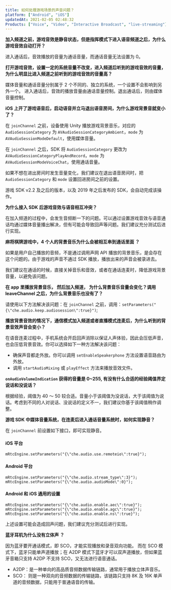 ```yaml
---
title: 如何处理游戏场景的声音问题？
platform: ["Android", "iOS"]
updatedAt: 2021-02-05 02:48:32
Products: ["Voice", "Video", "Interactive Broadcast", "live-streaming"]
---
```


**加入频道之前，游戏音效是静音状态，但是指挥模式下进入语音频道之后，为什么游戏音效自动打开？**

进入通话后，音效播放的音量为通话音量，而通话音量无法设置为 0。

**打开游戏音效，设置一定的系统音量不改变，进入频道后听到的游戏音效的音量，为什么明显比进入频道之前听到的游戏音效的音量高？**

媒体音量和通话音量分别属于 2 个不同的、独立的系统，一个设置不会影响到另外一个。 进入通话后，音效的播放音量由通话音量控制。退出通话后，则由媒体音量控制。

**iOS 上开了游戏语音后，启动语音并立马退出语音房间，为什么游戏背景音就变小了？**

在 `joinChannel` 之前，设备使用 Unity 播放游戏背景音乐，对应的 `AudioSessionCategory` 为 `AVAudioSessionCategoryAmbient`，`mode` 为 `AVAudioSessionModeDefault`，使用媒体音量。

在 `joinChannel` 之后，SDK 将 `AudioSessionCategory` 更改为 `AVAudioSessionCategoryPlayAndRecord`，`mode` 为 `AVAudioSessionModeVoiceChat`，使用通话音量。

如果不想在进出房间时发生音量变化，我们建议在退出语音房间时，把 `AudioSessionCategory` 和 `mode` 设置回进房间之前的设置。

<div class="alert note">游戏 SDK v2.2 及之后的版本，以及 2019 年之后发布的 SDK，会自动完成该操作。</div>

**为什么接入 SDK 后游戏音效与语音相互冲突？**

在加入频道的过程中，会发生音频断一下的问题。可以通过设置游戏音效与语音通话均通过媒体音量播出解决，但有可能会导致回声等问题。我们建议充分测试后进行实现。

**麻将棋牌游戏中，4 个人的背景音乐为什么会被相互串到通话里面 ？**

如果是用户自己播放的音频，不是通过调用声网 API 播放的背景音乐，是会存在这个问题的。由于游戏的声音不通过 SDK 播放，播放出来的声音会被录进去。

我们建议在通话的时候，直接关掉音乐和音效，或者在通话连麦时，降低游戏背景音量，以避免该问题。

**在 app 里播放背景音乐， 然后加入频道， 为什么背景音乐音量会变化？调用 leaveChannel 之后，为什么背景音乐也没有了？**

请使用以下方法解决该问题：在 `joinChannel` 之前，调用：`setParameters("{\"che.audio.keep.audiosession\":true}")`;

**播放背景音效的情况下，通信模式加入频道或者直播模式连麦后，为什么听到的背景音效声音会变小？**

在语音连麦过程中，手机系统会开启回声消除以保证人声体验，因此会压低声音，也会压低背景音效。你可以选择如下一种方法解决该问题：

- 确保声音都走外放。你可以调用 `setEnableSpeakerphone` 方法设置语音路由为外放。
- 调用 `startAudioMixing` 或 `playEffect` 方法来播放音效文件。

**`onAudioVolumeIndication` 获得的音量是 0~255, 有没有什么合适的经验阈值界定说话和没说话？**

根据经验，阈值为 40 ～ 50 较合适。音量小于该阈值为没说话，大于该阈值为说话。考虑到不同的人对说话、没说话的定义不一，我们建议你基于该阈值稍作调整。

**游戏 SDK 中媒体音量系统，在连麦后进入通话音量系统时，如何实现静音？**

在 `joinChannel` 前设置如下接口，即可实现静音。

#### iOS 平台

`mRtcEngine.setParameters("{\"che.audio.use.remoteio\":true}");`

#### Android 平台

`mRtcEngine.setParameters("{\"che.audio.stream_type\":3}");`
`mRtcEngine.setParameters("{\"che.audio.audioMode\":0}");`

#### Android 和 iOS 通用的设置

`mRtcEngine.setParameters("{\"che.audio.enable.aec\":true}");`
`mRtcEngine.setParameters("{\"che.audio.enable.agc\":true}");`
`mRtcEngine.setParameters("{\"che.audio.enable.ns\":true}");`

<div class="alert note">上述设置可能会造成回声问题，我们建议充分测试后进行实现。</div>

**蓝牙耳机为什么没有立体声 ？**

因为蓝牙要开通话模式，即 SCO，才能实现播放和录音双向功能。 而在 SCO 模式下，蓝牙只能单声道播放；在 A2DP 模式下蓝牙才可以双声道播放，但如果蓝牙音箱只支持 A2DP 不支持 SCO，又无法进行语音通话。

- A2DP：是一种单向的高品质音频数据传输链路，通常用于播放立体声音乐。
- SCO： 则是一种双向的音频数据的传输链路，该链路只支持 8K 及 16K 单声道的音频数据，只能用于普通语音的传输。
